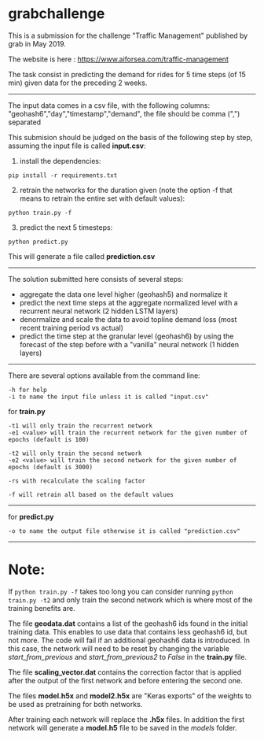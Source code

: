 # grabchallenge

This is a submission for the challenge "Traffic Management" published by grab in May 2019.

The website is here : https://www.aiforsea.com/traffic-management

The task consist in predicting the demand for rides for 5 time steps (of 15 min) given data for the preceding 2 weeks.

-------

The input data comes in a csv file, with the following columns: "geohash6","day","timestamp","demand", the file should be comma (",") separated

This submision should be judged on the basis of the following step by step, assuming the input file is called **input.csv**:

1) install the dependencies: 

`pip install -r requirements.txt`

2) retrain the networks for the duration given (note the option -f that means to retrain the entire set with default values):

`python train.py -f`

3) predict the next 5 timesteps:

`python predict.py `

This will generate a file called **prediction.csv**

------

The solution submitted here consists of several steps:

* aggregate the data one level higher (geohash5) and normalize it
* predict the next time steps at the aggregate normalized level with a recurrent neural network (2 hidden LSTM layers)
* denormalize and scale the data to avoid topline demand loss (most recent training period vs actual)
* predict the time step at the granular level (geohash6) by using the forecast of the step before with a "vanilla" neural network (1 hidden layers)

------

There are several options available from the command line:

``` 
-h for help 
-i to name the input file unless it is called "input.csv"
```

for **train.py**
```
-t1 will only train the recurrent network
-e1 <value> will train the recurrent network for the given number of epochs (default is 100)

-t2 will only train the second network
-e2 <value> will train the second network for the given number of epochs (default is 3000)

-rs with recalculate the scaling factor

-f will retrain all based on the default values

```
-----
for **predict.py**

```
-o to name the output file otherwise it is called "prediction.csv"
```

----
# Note:

If `python train.py -f` takes too long you can consider running `python train.py -t2` and only train the second network which is where most of the training benefits are.

The file **geodata.dat** contains a list of the geohash6 ids found in the initial training data. This enables to use data that contains less geohash6 id, but not more. The code will fail if an additional geohash6 data is introduced. In this case, the network will need to be reset by changing the variable *start_from_previous* and *start_from_previous2* to *False* in the **train.py** file.

The file **scaling_vector.dat** contains the correction factor that is applied after the output of the first network and before entering the second one.

The files **model.h5x** and **model2.h5x** are "Keras exports" of the weights to be used as pretraining for both networks.

After training each network will replace the **.h5x** files. In addition the first network will generate a **model.h5** file to be saved in the *models* folder.



